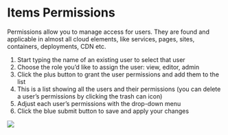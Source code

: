 # Items Permissions

Permissions allow you to manage access for users. They are found and applicable in almost all cloud elements, like services, pages, sites, containers, deployments, CDN etc. 

1. Start typing the name of an existing user to select that user
2. Choose the role you’d like to assign the user: view, editor, admin
3. Click the plus button to grant the user permissions and add them to the list
4. This is a list showing all the users and their permissions (you can delete a user’s permissions by clicking the trash can icon)
5. Adjust each user’s permissions with the drop-down menu
6. Click the blue submit button to save and apply your changes 

<a href="../../../../images/permissions-lg.jpg" target="_blank"><img src="../../../../images/permissions.jpg" style="margin: auto; display: block"></a>

